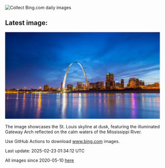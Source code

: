 ![Collect Bing.com daily images](https://github.com/counter2015/bing-daily-images/workflows/Collect%20Bing.com%20daily%20images/badge.svg)
## Latest image:
![](images/StLouisArch.jpg)

The image showcases the St. Louis skyline at dusk, featuring the illuminated Gateway Arch reflected on the calm waters of the Mississippi River.

Use GitHub Actions to download www.bing.com images.

Last update: 2025-02-23 01:34:12 UTC

All images since 2020-05-10 [here](https://github.com/counter2015/bing-daily-images/tree/master/images)
